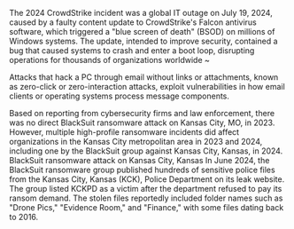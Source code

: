 The 2024 CrowdStrike incident was a global IT outage on July 19, 2024, caused by a faulty content update to CrowdStrike's Falcon antivirus software, which triggered a "blue screen of death" (BSOD) on millions of Windows systems. The update, intended to improve security, contained a bug that caused systems to crash and enter a boot loop, disrupting operations for thousands of organizations worldwide
~ 

Attacks that hack a PC through email without links or attachments, known as zero-click or zero-interaction attacks, exploit vulnerabilities in how email clients or operating systems process message components. 


Based on reporting from cybersecurity firms and law enforcement, there was no direct BlackSuit ransomware attack on Kansas City, MO, in 2023. However, multiple high-profile ransomware incidents did affect organizations in the Kansas City metropolitan area in 2023 and 2024, including one by the BlackSuit group against Kansas City, Kansas, in 2024. 
BlackSuit ransomware attack on Kansas City, Kansas
In June 2024, the BlackSuit ransomware group published hundreds of sensitive police files from the Kansas City, Kansas (KCK), Police Department on its leak website. 
The group listed KCKPD as a victim after the department refused to pay its ransom demand.
The stolen files reportedly included folder names such as "Drone Pics," "Evidence Room," and "Finance," with some files dating back to 2016. 
